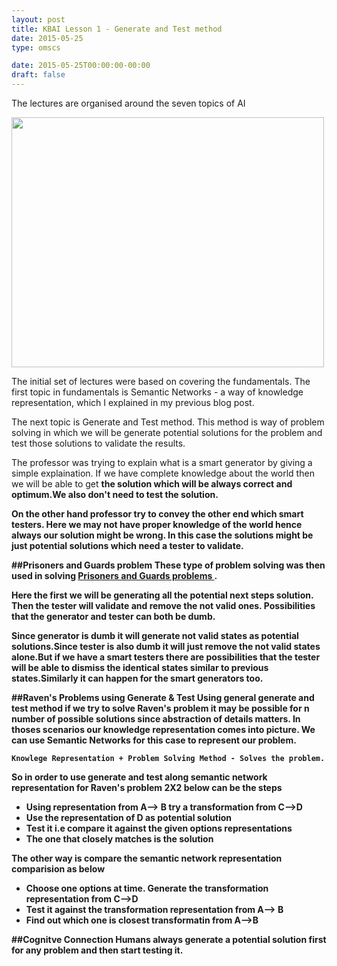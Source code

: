 ```yaml
---
layout: post
title: KBAI Lesson 1 - Generate and Test method
date: 2015-05-25
type: omscs

date: 2015-05-25T00:00:00-00:00
draft: false
---
```


The lectures are organised around the seven topics of AI

<img src="https://cloud.githubusercontent.com/assets/2221784/7844461/1b9d5ac4-04ce-11e5-9332-37d84f331a53.png" width="500" height="400" />

The initial set of lectures were based on covering the fundamentals. The first topic in fundamentals is Semantic Networks - a way of knowledge representation,  which I explained in my previous blog post.

The next topic is Generate and Test method. This method is way of problem solving in which we will be generate potential solutions for the problem and test those solutions to validate the results.

The professor was trying to explain what is a smart generator by giving a simple explaination. If we have complete knowledge about the world then we will be able to get <b>the solution <b> which will be always correct and optimum.We also don't need to test the solution.

On the other hand professor try to convey the other end which smart testers. Here we may not have proper knowledge of the world hence always our solution might be wrong. In this case the solutions might be just potential solutions which need a tester to validate.

##Prisoners and Guards problem
These type of problem solving was then used in solving [Prisoners and Guards problems ](https://www.youtube.com/watch?v=HcEEC4oQ6o0).

Here the first we will be generating all the potential next steps solution. Then the tester will validate and remove the not valid ones.
Possibilities that the generator and tester can both be dumb.

Since generator is dumb it will generate not valid states as potential solutions.Since tester is also dumb it will just remove the not valid states alone.But if we have a smart testers there are possibilities that the tester will be able to dismiss the identical states similar to previous states.Similarly it can happen for the smart generators too.

##Raven's Problems using Generate & Test
Using general generate and test method if we try to solve Raven's problem it may be possible for n number of possible solutions since abstraction of details matters.
In thoses scenarios our knowledge representation comes into picture. We can use Semantic Networks for this case to represent our problem.

`Knowlege Representation + Problem Solving Method - Solves the problem.`

So in order to use generate and test along semantic network representation for Raven's problem 2X2 below can be the steps

* Using representation from A--> B try a transformation from C-->D
* Use the representation of D as potential solution
* Test it i.e compare it against the given options representations
* The one that closely matches is the solution

The other way is compare the semantic network representation comparision as below
* Choose one options at time. Generate the transformation representation from C-->D
* Test it against the transformation representation from A--> B
* Find out which one is closest transformatin from A-->B


##Cognitve Connection
Humans always generate a potential solution first for any problem and then start testing it.
